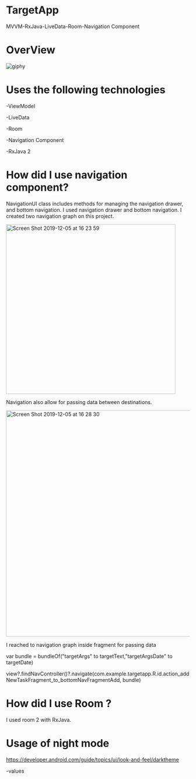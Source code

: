 # TargetApp
MVVM-RxJava-LiveData-Room-Navigation Component

# OverView
![giphy](https://user-images.githubusercontent.com/6108274/70237754-eb55bb00-1778-11ea-8dcf-855d20dd34db.gif)

 
 
# Uses the following technologies
-ViewModel
  
-LiveData
  
-Room
  
-Navigation Component
  
-RxJava 2
  
  
  
  
# How did I use navigation component?
  
  
NavigationUI class  includes methods for  managing  the navigation drawer, and bottom navigation.
I used navigation drawer and bottom navigation.
I created  two navigation graph on this project.
  
  <img width="464" alt="Screen Shot 2019-12-05 at 16 23 59" src="https://user-images.githubusercontent.com/6108274/70244178-f57db680-1784-11ea-983d-35d75bb29ef5.png">
  
  Navigation also allow for passing data between destinations.
  
 
<img width="619" alt="Screen Shot 2019-12-05 at 16 28 30" src="https://user-images.githubusercontent.com/6108274/70244233-0dedd100-1785-11ea-96a0-2da5158cb735.png">
 

I reached to navigation graph inside fragment for passing data

var bundle = bundleOf("targetArgs" to targetText,"targetArgsDate" to targetDate)
                             
view?.findNavController()?.navigate(com.example.targetapp.R.id.action_addNewTaskFragment_to_bottomNavFragmentAdd, bundle)
                
  
  
# How did I use Room ?
   
I used room 2 with RxJava.
  
  
  
  
  
  
# Usage of  night mode 
  
https://developer.android.com/guide/topics/ui/look-and-feel/darktheme



-values
  
  
<style name="AppTheme" parent="Theme.AppCompat.Light.DarkActionBar">
 
 
-values-night
  
  
 <style name="AppTheme" parent="Theme.AppCompat.DayNight.DarkActionBar">
 
  

<img width="695" alt="Screen Shot 2019-12-05 at 17 26 05" src="https://user-images.githubusercontent.com/6108274/70243846-72f4f700-1784-11ea-93b0-06a6c0c84abe.png">

I created two values folder for this project.

Each folder inside color themes dimens and style XML file.

it can obtain the dark theme on Android 10  which supported night mode supported. 

Besides, it can change inside application settings dark theme.
 

  
 

